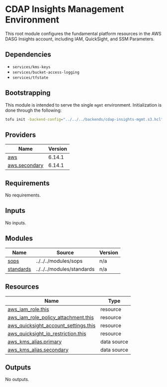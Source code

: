 # CDAP Insights Management Environment

This root module configures the fundamental platform resources in the AWS DASG Insights account, including IAM, QuickSight, and SSM Parameters.

## Dependencies
- `services/kms-keys`
- `services/bucket-access-logging`
- `services/tfstate`

## Bootstrapping

This module is intended to serve the single `mgmt` environment. Initialization is done through the following:

```sh
tofu init -backend-config="../../../backends/cdap-insights-mgmt.s3.hcl"
```

<!-- BEGIN_TF_DOCS -->
<!--WARNING: GENERATED CONTENT with terraform-docs, e.g.
     'terraform-docs --config "$(git rev-parse --show-toplevel)/.terraform-docs.yml" .'
     Manually updating sections between TF_DOCS tags may be overwritten.
     See https://terraform-docs.io/user-guide/configuration/ for more information.
-->
## Providers

| Name | Version |
|------|---------|
| <a name="provider_aws"></a> [aws](#provider\_aws) | 6.14.1 |
| <a name="provider_aws.secondary"></a> [aws.secondary](#provider\_aws.secondary) | 6.14.1 |

<!--WARNING: GENERATED CONTENT with terraform-docs, e.g.
     'terraform-docs --config "$(git rev-parse --show-toplevel)/.terraform-docs.yml" .'
     Manually updating sections between TF_DOCS tags may be overwritten.
     See https://terraform-docs.io/user-guide/configuration/ for more information.
-->
## Requirements

No requirements.

<!--WARNING: GENERATED CONTENT with terraform-docs, e.g.
     'terraform-docs --config "$(git rev-parse --show-toplevel)/.terraform-docs.yml" .'
     Manually updating sections between TF_DOCS tags may be overwritten.
     See https://terraform-docs.io/user-guide/configuration/ for more information.
-->
## Inputs

No inputs.

<!--WARNING: GENERATED CONTENT with terraform-docs, e.g.
     'terraform-docs --config "$(git rev-parse --show-toplevel)/.terraform-docs.yml" .'
     Manually updating sections between TF_DOCS tags may be overwritten.
     See https://terraform-docs.io/user-guide/configuration/ for more information.
-->
## Modules

| Name | Source | Version |
|------|--------|---------|
| <a name="module_sops"></a> [sops](#module\_sops) | ../../../modules/sops | n/a |
| <a name="module_standards"></a> [standards](#module\_standards) | ../../../modules/standards | n/a |

<!--WARNING: GENERATED CONTENT with terraform-docs, e.g.
     'terraform-docs --config "$(git rev-parse --show-toplevel)/.terraform-docs.yml" .'
     Manually updating sections between TF_DOCS tags may be overwritten.
     See https://terraform-docs.io/user-guide/configuration/ for more information.
-->
## Resources

| Name | Type |
|------|------|
| [aws_iam_role.this](https://registry.terraform.io/providers/hashicorp/aws/latest/docs/resources/iam_role) | resource |
| [aws_iam_role_policy_attachment.this](https://registry.terraform.io/providers/hashicorp/aws/latest/docs/resources/iam_role_policy_attachment) | resource |
| [aws_quicksight_account_settings.this](https://registry.terraform.io/providers/hashicorp/aws/latest/docs/resources/quicksight_account_settings) | resource |
| [aws_quicksight_ip_restriction.this](https://registry.terraform.io/providers/hashicorp/aws/latest/docs/resources/quicksight_ip_restriction) | resource |
| [aws_kms_alias.primary](https://registry.terraform.io/providers/hashicorp/aws/latest/docs/data-sources/kms_alias) | data source |
| [aws_kms_alias.secondary](https://registry.terraform.io/providers/hashicorp/aws/latest/docs/data-sources/kms_alias) | data source |

<!--WARNING: GENERATED CONTENT with terraform-docs, e.g.
     'terraform-docs --config "$(git rev-parse --show-toplevel)/.terraform-docs.yml" .'
     Manually updating sections between TF_DOCS tags may be overwritten.
     See https://terraform-docs.io/user-guide/configuration/ for more information.
-->
## Outputs

No outputs.
<!-- END_TF_DOCS -->

